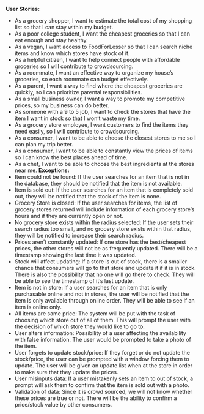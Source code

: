 **User Stories:**
- As a grocery shopper, I want to estimate the total cost of my shopping list so that I can stay within my budget.
- As a poor college student, I want the cheapest groceries so that I can eat enough and stay healthy.
- As a vegan, I want access to FoodForLesser so that I can search niche items and know which stores have stock of it.
- As a helpful citizen, I want to help connect people with affordable groceries so I will contribute to crowdsourcing.
- As a roommate, I want an effective way to organize my house’s groceries, so each roommate can budget effectively.
- As a parent, I want a way to find where the cheapest groceries are quickly, so I can prioritize parental responsibilities.
- As a small business owner, I want a way to promote my competitive prices, so my business can do better.
- As someone with a 9 to 5 job, I want to check the stores that have the item I want in stock so that I won’t waste my time.
- As a grocery store employee, I want customers to find the items they need easily, so I will contribute to crowdsourcing.
- As a consumer, I want to be able to choose the closest stores to me so I can plan my trip better.
- As a consumer, I want to be able to constantly view the prices of items so I can know the best places ahead of time.
- As a chef, I want to be able to choose the best ingredients at the stores near me.
**Exceptions:**
- Item could not be found: If the user searches for an item that is not in the database, they should be notified that the item is not available.
- Item is sold out: If the user searches for an item that is completely sold out, they will be notified that the stock of the item is none.
- Grocery Store is closed: If the user searches for items, the list of grocery stores returned will include information of each grocery store’s hours and if they are currently open or not.
- No grocery store exists within the radius selected: If the user sets their search radius too small, and no grocery store exists within that radius, they will be notified to increase their search radius.
- Prices aren’t constantly updated: If one store has the best/cheapest prices, the other stores will not be as frequently updated. There will be a timestamp showing the last time it was updated.
- Stock will affect updating: If a store is out of stock, there is a smaller chance that consumers will go to that store and update it if it is in stock. There is also the possibility that no one will go there to check. They will be able to see the timestamp of it’s last update.
- Item is not in store: If a user searches for an item that is only purchasable online and not in stores, the user will be notified that the item is only available through online order. They will be able to see if an item is online only.
- All items are same price: The system will be put with the task of choosing which store out of all of them. This will prompt the user with the decision of which store they would like to go to.
- User alters information: Possibility of a user affecting the availability with false information. The user would be prompted to take a photo of the item.
- User forgets to update stock/price: If they forget or do not update the stock/price, the user can be prompted with a window forcing them to update. The user will be given an update list when at the store in order to make sure that they update the prices.
- User misinputs data: If a user mistakenly sets an item to out of stock, a prompt will ask them to confirm that the item is sold out with a photo.
- Validation of data: Since it is crowd sourced, we will not know whether these prices are true or not. There will be the ability to confirm a price/stock value by other consumers.
